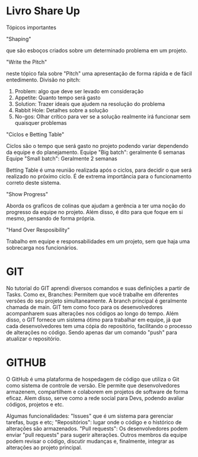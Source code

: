 # Livro Share Up
Tópicos importantes

"Shaping"

que são esboços criados sobre um determinado problema em um projeto.

"Write the Pitch"

neste tópico fala sobre "Pitch" uma apresentação de forma rápida e de fácil entedimento.
Divisão no pitch:
1. Problem: algo que deve ser levado em consideração
2. Appetite: Quanto tempo será gasto
3. Solution: Trazer ideais que ajudem na resolução do problema
4. Rabbit Hole: Detalhes sobre a solução
5. No-gos: Olhar crítico para ver se a solução realmente irá funcionar sem quaisquer problemas

"Ciclos e Betting Table"

Ciclos são o tempo que será gasto no projeto podendo variar dependendo da equipe e do planejamento.
Equipe "Big batch": geralmente 6 semanas
Equipe "Small batch": Geralmente 2 semanas

Betting Table é uma reunião realizada após o ciclos, para decidir o que será realizado no próximo ciclo.
É de extrema importância para o funcionamento correto deste sistema.

"Show Progress"

Aborda os grafícos de colinas que ajudam a gerência a ter uma noção do progresso da equipe no projeto.
Além disso, é dito para que foque em si mesmo, pensando de forma própria.

"Hand Over Resposibility"

Trabalho em equipe e responsabilidades em um projeto, sem que haja uma sobrecarga nos funcionários.

# GIT

No tutorial do GIT aprendi diversos comandos e suas definições a partir de Tasks. Como ex, 
Branches: Permitem que você trabalhe em diferentes versões do seu projeto simultaneamente. A branch principal é geralmente chamada de main.
GIT tem como foco para os desenvolvedores acompanharem suas alterações nos códigos ao longo do tempo.
Além disso, o GIT fornece um sistema ótimo para trabalhar em equipe, já que cada desenvolvedores tem uma cópia do repositório, facilitando
o processo de alterações no código. Sendo apenas dar um comando "push" para atualizar o repositório.

# GITHUB

O GitHub é uma plataforma de hospedagem de código que utiliza o Git como sistema de controle de versão. Ele permite que desenvolvedores armazenem,
compartilhem e colaborem em projetos de software de forma eficaz. Alem disso, serve como a rede social para Devs, podendo avaliar códigos, projetos e etc.

Algumas funcionalidades:
"Issues" que é um sistema para gerenciar tarefas, bugs e etc; 
"Repositórios": lugar onde o código e o histórico de alterações são armazenados.
"Pull requests": Os desenvolvedores podem enviar "pull requests" para sugerir alterações. Outros membros da equipe podem revisar o código, discutir mudanças e, finalmente, 
integrar as alterações ao projeto principal.